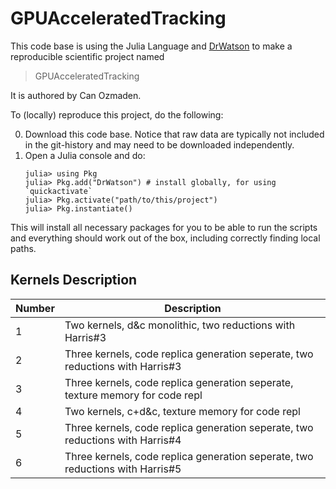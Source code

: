 # GPUAcceleratedTracking

This code base is using the Julia Language and [DrWatson](https://juliadynamics.github.io/DrWatson.jl/stable/)
to make a reproducible scientific project named
> GPUAcceleratedTracking

It is authored by Can Ozmaden.

To (locally) reproduce this project, do the following:

0. Download this code base. Notice that raw data are typically not included in the
   git-history and may need to be downloaded independently.
1. Open a Julia console and do:
   ```
   julia> using Pkg
   julia> Pkg.add("DrWatson") # install globally, for using `quickactivate`
   julia> Pkg.activate("path/to/this/project")
   julia> Pkg.instantiate()
   ```

This will install all necessary packages for you to be able to run the scripts and
everything should work out of the box, including correctly finding local paths.


## Kernels Description
| Number | Description                                                                    |
| -----  | -----------                                                                    |
| 1      | Two kernels, d&c monolithic, two reductions with Harris#3                      |
| 2      | Three kernels, code replica generation seperate, two reductions with Harris#3  |
| 3      | Three kernels, code replica generation seperate, texture memory for code repl  |
| 4      | Two kernels, c+d&c, texture memory for code repl                               |
| 5      | Three kernels, code replica generation seperate, two reductions with Harris#4  |
| 6      | Three kernels, code replica generation seperate, two reductions with Harris#5  |


